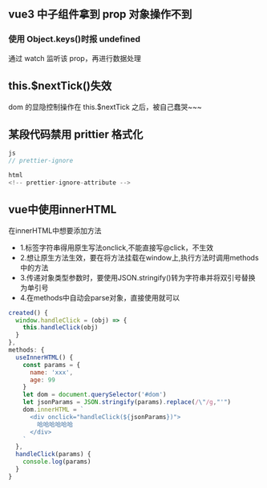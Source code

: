## vue3 中子组件拿到 prop 对象操作不到

### 使用 Object.keys()时报 undefined

通过 watch 监听该 prop，再进行数据处理

## this.$nextTick()失效

dom 的显隐控制操作在 this.$nextTick 之后，被自己蠢哭~~~

## 某段代码禁用 prittier 格式化

```js
js
// prettier-ignore

html
<!-- prettier-ignore-attribute -->
```

## vue中使用innerHTML
在innerHTML中想要添加方法
- 1.标签字符串得用原生写法onclick,不能直接写@click，不生效
- 2.想让原生方法生效，要在将方法挂载在window上,执行方法时调用methods中的方法
- 3.传递对象类型参数时，要使用JSON.stringify()转为字符串并将双引号替换为单引号
- 4.在methods中自动会parse对象，直接使用就可以

```js
created() {
  window.handleClick = (obj) => {
    this.handleClick(obj)
  }
},
methods: {
  useInnerHTML() {
    const params = {
      name: 'xxx',
      age: 99
    }
    let dom = document.querySelector('#dom')
    let jsonParams = JSON.stringify(params).replace(/\"/g,"'")
    dom.innerHTML = `
      <div onclick="handleClick(${jsonParams})">
        哈哈哈哈哈哈
      </div> 
    `
  },
  handleClick(params) {
    console.log(params)
  }
}


```
